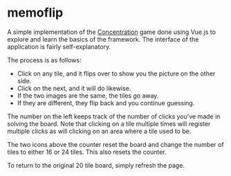 # memoflip
A simple implementation of the <a href="https://en.wikipedia.org/wiki/Concentration_(card_game)">Concentration</a> game done using Vue.js to explore and learn the basics of the framework.
The interface of the application is fairly self-explanatory.

The process is as follows:
<ul>
  <li>Click on any tile, and it flips over to show you the picture on the other side.</li>
  <li>Click on the next, and it will do likewise.</li>
  <li>If the two images are the same, the tiles go away.</li>
  <li>If they are different, they flip back and you continue guessing.</li>
</ul>

The number on the left keeps track of the number of clicks you've made in solving the board. Note that clicking on a tile multiple times will register multiple clicks as will clicking on an area where a tile used to be.

The two icons above the counter reset the board and change the number of tiles to either 16 or 24 tiles. This also resets the counter.

To return to the original 20 tile board, simply refresh the page.
